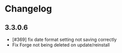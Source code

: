 # Changelog

## 3.3.0.6

- [#369] fix date format setting not saving correctly
- Fix Forge not being deleted on update/reinstall
